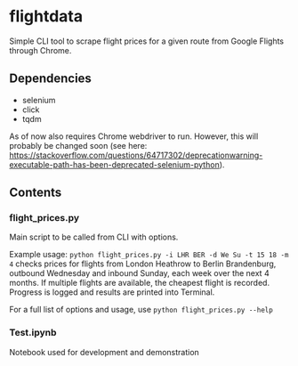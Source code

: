 # flightdata

Simple CLI tool to scrape flight prices for a given route from Google Flights through Chrome.

## Dependencies
- selenium
- click
- tqdm

As of now also requires Chrome webdriver to run. However, this will probably be changed soon (see here: https://stackoverflow.com/questions/64717302/deprecationwarning-executable-path-has-been-deprecated-selenium-python).

## Contents
### flight_prices.py
Main script to be called from CLI with options.

Example usage: 
`python flight_prices.py -i LHR BER -d We Su -t 15 18 -m 4`
checks prices for flights from London Heathrow to Berlin Brandenburg, outbound Wednesday and inbound Sunday, each week over the next 4 months. If multiple flights are available, the cheapest flight is recorded.
Progress is logged and results are printed into Terminal.

For a full list of options and usage, use
`python flight_prices.py --help`

### Test.ipynb
Notebook used for development and demonstration


